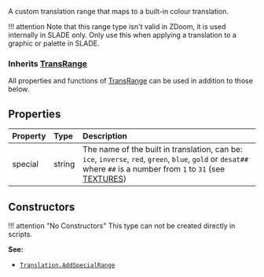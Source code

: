 A custom translation range that maps to a built-in colour translation.

!!! attention
    Note that this range type isn't valid in ZDoom, it is used internally in SLADE only. Only use this when applying a translation to a graphic or palette in SLADE.

### Inherits <type>[TransRange](TransRange.md)</type>  
All properties and functions of <type>[TransRange](TransRange.md)</type> can be used in addition to those below.

## Properties

| Property | Type | Description |
|:---------|:-----|:------------|
<prop class="rw">special</prop> | <type>string</type> | The name of the built in translation, can be: `ice`, `inverse`, `red`, `green`, `blue`, `gold` or `desat##` where `##` is a number from `1` to `31` (see [TEXTURES](https://zdoom.org/wiki/TEXTURES))

## Constructors

!!! attention "No Constructors"
    This type can not be created directly in scripts.

**See:**

* <code>[Translation.AddSpecialRange](Translation.md#addspecialrange)</code>
